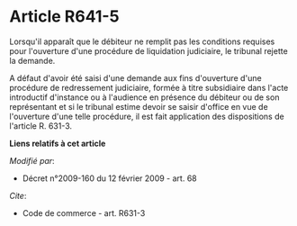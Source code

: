 # Article R641-5

Lorsqu'il apparaît que le débiteur ne remplit pas les conditions requises pour l'ouverture d'une procédure de liquidation
judiciaire, le tribunal rejette la demande.

A défaut d'avoir été saisi d'une demande aux fins d'ouverture d'une procédure de redressement judiciaire, formée à titre
subsidiaire dans l'acte introductif d'instance ou à l'audience en présence du débiteur ou de son représentant et si le
tribunal estime devoir se saisir d'office en vue de l'ouverture d'une telle procédure, il est fait application des
dispositions de l'article R. 631-3.

**Liens relatifs à cet article**

_Modifié par_:

  - Décret n°2009-160 du 12 février 2009 - art. 68

_Cite_:

  - Code de commerce - art. R631-3
